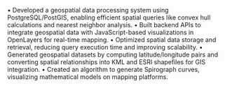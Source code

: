 • Developed a geospatial data processing system using PostgreSQL/PostGIS, enabling efficient spatial queries like convex hull calculations and nearest neighbor analysis.
• Built backend APIs to integrate geospatial data with JavaScript-based visualizations in OpenLayers for real-time mapping.
• Optimized spatial data storage and retrieval, reducing query execution time and improving scalability.
• Generated geospatial datasets by computing latitude/longitude pairs and converting spatial relationships into KML and ESRI shapefiles for GIS integration.
• Created an algorithm to generate Spirograph curves, visualizing mathematical models on mapping platforms.
